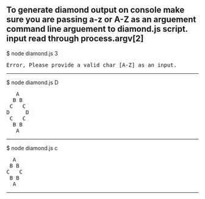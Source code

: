 To generate diamond output on console make sure you are passing a-z or A-Z as an arguement
command line arguement to diamond.js script. input read through process.argv[2]
--------------------------------------------------------------------------------------------

$ node diamond.js 3
<pre>
Error, Please provide a valid char [A-Z] as an input.
</pre>

--------------------------------------------------------------------------------------------

$ node diamond.js D
<pre>
   A
  B B
 C   C
D     D
 C   C
  B B
   A
</pre>
--------------------------------------------------------------------------------------------

$ node diamond.js c
<pre>
  A
 B B
C   C
 B B
  A
</pre>

---------------------------------------------------------------------------------------------